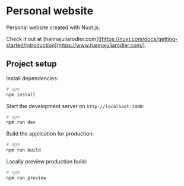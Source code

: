 # Personal website

Personal website created with Nuxt.js.

Check it out at [hannajuliarodler.com]([https://nuxt.com/docs/getting-started/introduction](https://www.hannajuliarodler.com/).

## Project setup

Install dependencies:

```bash
# npm
npm install
```

Start the development server on `http://localhost:3000`:

```bash
# npm
npm run dev
```

Build the application for production:

```bash
# npm
npm run build
```

Locally preview production build:

```bash
# npm
npm run preview
```
